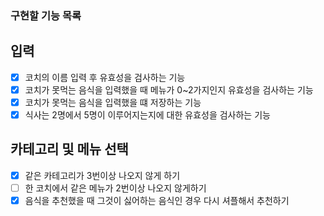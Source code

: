 ### 구현할 기능 목록
## 입력 
- [x] 코치의 이름 입력 후 유효성을 검사하는 기능
- [x] 코치가 못먹는 음식을 입력했을 때 메뉴가 0~2가지인지 유효성을 검사하는 기능
- [x] 코치가 못먹는 음식을 입력했을 떄 저장하는 기능
- [x] 식사는 2명에서 5명이 이루어지는지에 대한 유효성을 검사하는 기능

## 카테고리 및 메뉴 선택
- [x] 같은 카테고리가 3번이상 나오지 않게 하기
- [ ] 한 코치에서 같은 메뉴가 2번이상 나오지 않게하기
- [x] 음식을 추천했을 때 그것이 싫어하는 음식인 경우 다시 셔플해서 추천하기

